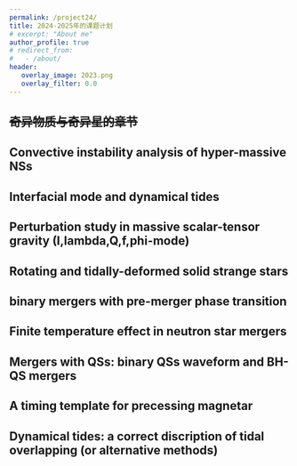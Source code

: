 ```yaml
---
permalink: /project24/
title: 2024-2025年的课题计划
# excerpt: "About me"
author_profile: true
# redirect_from: 
#   - /about/
header:
   overlay_image: 2023.png
   overlay_filter: 0.0
---
```


## ~~奇异物质与奇异星的章节~~

## Convective instability analysis of hyper-massive NSs

## Interfacial mode and dynamical tides

## Perturbation study in massive scalar-tensor gravity (I,lambda,Q,f,phi-mode)

## Rotating and tidally-deformed solid strange stars

## binary mergers with pre-merger phase transition 

## Finite temperature effect in neutron star mergers

## Mergers with QSs: binary QSs waveform and BH-QS mergers

## A timing template for precessing magnetar

## Dynamical tides: a correct discription of tidal overlapping (or alternative methods)

